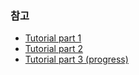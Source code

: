 ### 참고

- [Tutorial part 1](https://www.youtube.com/watch?v=lcMCVWYpnrI&list=PLWP0narTpO8n9YwsTLVO7-vbIzLELrwwS)
- [Tutorial part 2](https://www.youtube.com/watch?v=Z_o1FWA5jaY&list=PLWP0narTpO8n9YwsTLVO7-vbIzLELrwwS&index=2)
- [Tutorial part 3 (progress)](https://www.youtube.com/watch?v=fcnLq9GaTpo&list=PLWP0narTpO8n9YwsTLVO7-vbIzLELrwwS&index=3)